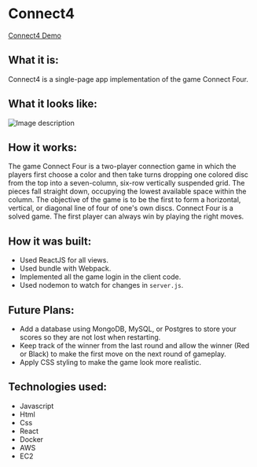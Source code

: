 # Connect4

[Connect4 Demo](http://ec2-18-188-3-119.us-east-2.compute.amazonaws.com:3001/)

## What it is:
Connect4 is a single-page app implementation of the game Connect Four. 

## What it looks like:
![Image description](https://github.com/codingwithlis/ConnectFour/blob/master/Connect4.png)

## How it works:
The game Connect Four is a two-player connection game in which the players first choose a color and then take turns dropping one colored disc from the top into a seven-column, six-row vertically suspended grid. The pieces fall straight down, occupying the lowest available space within the column. The objective of the game is to be the first to form a horizontal, vertical, or diagonal line of four of one's own discs. Connect Four is a solved game. The first player can always win by playing the right moves.

## How it was built:
- Used ReactJS for all views.
- Used bundle with Webpack.
- Implemented all the game login in the client code.
- Used nodemon to watch for changes in `server.js`.

## Future Plans:
- Add a database using MongoDB, MySQL, or Postgres to store your scores so they are not lost when restarting.
- Keep track of the winner from the last round and allow the winner (Red or Black) to make the first move on the next round of gameplay.
- Apply CSS styling to make the game look more realistic. 

## Technologies used:
- Javascript
- Html
- Css
- React
- Docker
- AWS
- EC2

